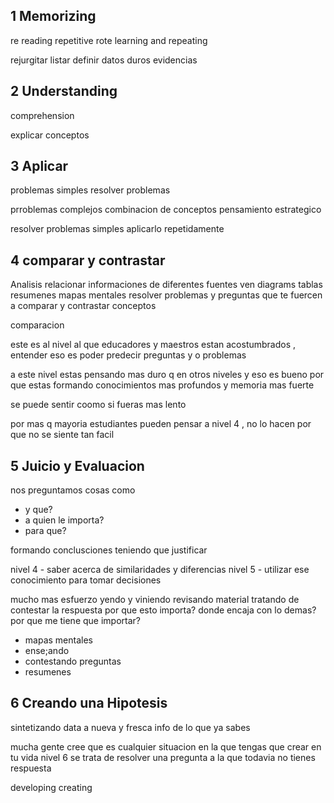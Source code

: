 
## 1 Memorizing

re reading 
repetitive 
rote learning and repeating

rejurgitar
listar
definir
datos duros evidencias
## 2 Understanding

comprehension

explicar
conceptos

## 3 Aplicar

problemas simples 
resolver problemas

prroblemas complejos
combinacion de conceptos
pensamiento estrategico

resolver problemas simples
aplicarlo repetidamente


## 4 comparar y contrastar

Analisis
relacionar informaciones de diferentes fuentes
ven diagrams 
tablas
resumenes
mapas mentales
resolver problemas y preguntas que te fuercen a comparar y contrastar conceptos

comparacion

este es al nivel al que educadores y maestros estan acostumbrados , entender eso es poder predecir preguntas y o problemas

a este nivel estas pensando mas duro q en otros niveles y eso es bueno por que estas formando conocimientos mas profundos y memoria mas fuerte

se puede sentir coomo si fueras mas lento

por mas q mayoria estudiantes pueden pensar a nivel 4 , no lo hacen por que no se siente tan facil
## 5  Juicio y Evaluacion

nos preguntamos cosas como
- y que?
- a quien le importa?
- para que?

formando conclusciones teniendo que justificar

nivel 4 - saber acerca de similaridades y diferencias
nivel 5 - utilizar ese conocimiento para tomar decisiones

mucho mas esfuerzo
yendo y viniendo revisando material tratando de contestar la respuesta 
por que esto importa?
donde encaja con lo demas?
por que me tiene que importar?

- mapas mentales
- ense;ando
- contestando preguntas
- resumenes

## 6 Creando una Hipotesis

sintetizando data a nueva y fresca info de lo que ya sabes

mucha gente cree que es cualquier situacion en la que tengas que crear en tu vida
nivel 6 se trata de resolver una pregunta a la que todavia no tienes respuesta

developing
creating








